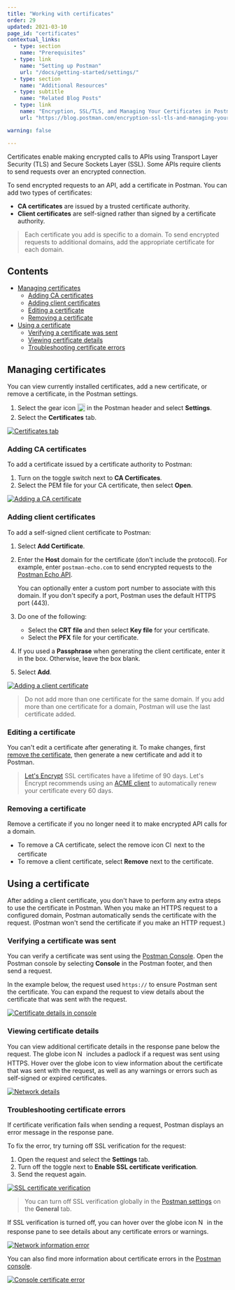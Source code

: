 ```yaml
---
title: "Working with certificates"
order: 29
updated: 2021-03-10
page_id: "certificates"
contextual_links:
  - type: section
    name: "Prerequisites"
  - type: link
    name: "Setting up Postman"
    url: "/docs/getting-started/settings/"
  - type: section
    name: "Additional Resources"
  - type: subtitle
    name: "Related Blog Posts"
  - type: link
    name: "Encryption, SSL/TLS, and Managing Your Certificates in Postman"
    url: "https://blog.postman.com/encryption-ssl-tls-and-managing-your-certificates-in-postman/"

warning: false

---
```


Certificates enable making encrypted calls to APIs using Transport Layer Security (TLS) and Secure Sockets Layer (SSL). Some APIs require clients to send requests over an encrypted connection.

To send encrypted requests to an API, add a certificate in Postman. You can add two types of certificates:

* **CA certificates** are issued by a trusted certificate authority.
* **Client certificates** are self-signed rather than signed by a certificate authority.

> Each certificate you add is specific to a domain. To send encrypted requests to additional domains, add the appropriate certificate for each domain.

## Contents

* [Managing certificates](#managing-certificates)
    * [Adding CA certificates](#adding-ca-certificates)
    * [Adding client certificates](#adding-client-certificates)
    * [Editing a certificate](#editing-a-certificate)
    * [Removing a certificate](#removing-a-certificate)
* [Using a certificate](#using-a-certificate)
    * [Verifying a certificate was sent](#verifying-a-certificate-was-sent)
    * [Viewing certificate details](#viewing-certificate-details)
    * [Troubleshooting certificate errors](#troubleshooting-certificate-errors)

## Managing certificates

You can view currently installed certificates, add a new certificate, or remove a certificate, in the Postman settings.

1. Select the gear icon <img alt="Settings icon" src="https://assets.postman.com/postman-docs/icon-gear-outline-v9.jpg" width="18px" style="vertical-align:middle;margin-bottom:5px"> in the Postman header and select **Settings**.
1. Select the **Certificates** tab.

[![Certificates tab](https://assets.postman.com/postman-docs/certificates-settings-tab-v9-14.jpg)](https://assets.postman.com/postman-docs/certificates-settings-tab-v9-14.jpg)

### Adding CA certificates

To add a certificate issued by a certificate authority to Postman:

1. Turn on the toggle switch next to **CA Certificates**.
1. Select the PEM file for your CA certificate, then select **Open**.

[![Adding a CA certificate](https://assets.postman.com/postman-docs/certificates-add-ca-cert-v9-14.jpg)](https://assets.postman.com/postman-docs/certificates-add-ca-cert-v9-14.jpg)

### Adding client certificates

To add a self-signed client certificate to Postman:

1. Select **Add Certificate**.
1. Enter the **Host** domain for the certificate (don't include the protocol). For example, enter `postman-echo.com` to send encrypted requests to the [Postman Echo API](https://www.postman.com/postman/workspace/published-postman-templates/documentation/631643-f695cab7-6878-eb55-7943-ad88e1ccfd65).

    You can optionally enter a custom port number to associate with this domain. If you don't specify a port, Postman uses the default HTTPS port (443).

1. Do one of the following:

    * Select the **CRT file** and then select **Key file** for your certificate.
    * Select the **PFX** file for your certificate.

1. If you used a **Passphrase** when generating the client certificate, enter it in the box. Otherwise, leave the box blank.
1. Select **Add**.

[![Adding a client certificate](https://assets.postman.com/postman-docs/certificates-add-client-cert-v9-14.jpg)](https://assets.postman.com/postman-docs/certificates-add-client-cert-v9-14.jpg)

> Do not add more than one certificate for the same domain. If you add more than one certificate for a domain, Postman will use the last certificate added.

### Editing a certificate

You can't edit a certificate after generating it. To make changes, first [remove the certificate](#removing-a-certificate), then generate a new certificate and add it to Postman.

> [Let's Encrypt](https://letsencrypt.org/) SSL certificates have a lifetime of 90 days. Let's Encrypt recommends using an [ACME client](https://letsencrypt.org/docs/client-options/) to automatically renew your certificate every 60 days.

### Removing a certificate

Remove a certificate if you no longer need it to make encrypted API calls for a domain.

* To remove a CA certificate, select the remove icon <img alt="Close icon" src="https://assets.postman.com/postman-docs/icon-close.jpg" width="16px" style="vertical-align:middle;margin-bottom:5px"> next to the certificate
* To remove a client certificate, select **Remove** next to the certificate.

## Using a certificate

After adding a client certificate, you don't have to perform any extra steps to use the certificate in Postman. When you make an HTTPS request to a configured domain, Postman automatically sends the certificate with the request. (Postman won't send the certificate if you make an HTTP request.)

### Verifying a certificate was sent

You can verify a certificate was sent using the [Postman Console](/docs/sending-requests/troubleshooting-api-requests/). Open the Postman console by selecting **Console** in the Postman footer, and then send a request.

In the example below, the request used `https://` to ensure Postman sent the certificate. You can expand the request to view details about the certificate that was sent with the request.

[![Certificate details in console](https://assets.postman.com/postman-docs/certificates-console-details-v9-14.jpg)](https://assets.postman.com/postman-docs/certificates-console-details-v9-14.jpg)

### Viewing certificate details

You can view additional certificate details in the response pane below the request. The globe icon <img alt="Network information locked icon" src="https://assets.postman.com/postman-docs/icon-globe-locked.jpg" width="16px" style="vertical-align:middle;margin-bottom:5px"> includes a padlock if a request was sent using HTTPS. Hover over the globe icon to view information about the certificate that was sent with the request, as well as any warnings or errors such as self-signed or expired certificates.

[![Network details](https://assets.postman.com/postman-docs/certificates-network-details-v9-14.jpg)](https://assets.postman.com/postman-docs/certificates-network-details-v9-14.jpg)

### Troubleshooting certificate errors

If certificate verification fails when sending a request, Postman displays an error message in the response pane.

To fix the error, try turning off SSL verification for the request:

1. Open the request and select the **Settings** tab.
1. Turn off the toggle next to **Enable SSL certificate verification**.
1. Send the request again.

[![SSL certificate verification](https://assets.postman.com/postman-docs/certificates-ssl-verification-v9-14.jpg)](https://assets.postman.com/postman-docs/certificates-ssl-verification-v9-14.jpg)

> You can turn off SSL verification globally in the [Postman settings](/docs/getting-started/settings/) on the **General** tab.

If SSL verification is turned off, you can hover over the globe icon <img alt="Network information error icon" src="https://assets.postman.com/postman-docs/icon-globe-error.jpg" width="16px" style="vertical-align:middle;margin-bottom:5px"> in the response pane to see details about any certificate errors or warnings.

[![Network information error](https://assets.postman.com/postman-docs/certificates-network-error-v9-14.jpg)](https://assets.postman.com/postman-docs/certificates-network-error-v9-14.jpg)

You can also find more information about certificate errors in the [Postman console](/docs/sending-requests/troubleshooting-api-requests/).

[![Console certificate error](https://assets.postman.com/postman-docs/certificates-console-error-v9-14.jpg)](https://assets.postman.com/postman-docs/certificates-console-error-v9-14.jpg)
